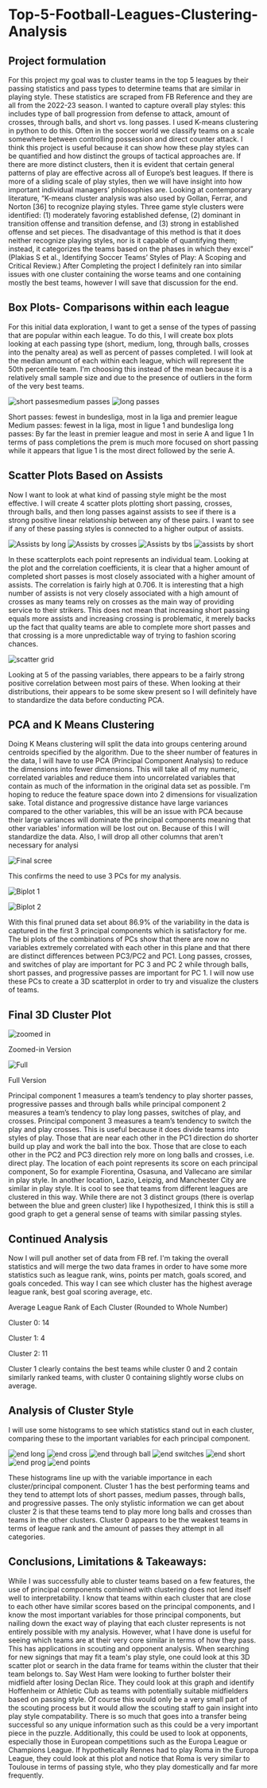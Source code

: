 # Top-5-Football-Leagues-Clustering-Analysis

## Project formulation
For this project my goal was to cluster teams in the top 5 leagues by their passing statistics and pass types to determine teams that are similar in playing style. These statistics are scraped from FB Reference and they are all from the 2022-23 season. I wanted to capture overall play styles: this includes type of ball progression from defense to attack, amount of crosses, through balls, and short vs. long passes. I used K-means clustering in python to do this. Often in the soccer world we classify teams on a scale somewhere between controlling possession and direct counter attack. I think this project is useful because it can show how these play styles can be quantified and how distinct the groups of tactical approaches are. If there are more distinct clusters, then it is evident that certain general patterns of play are effective across all of Europe’s best leagues. If there is more of a sliding scale of play styles, then we will have insight into how important individual managers’ philosophies are. Looking at contemporary literature, “K-means cluster analysis was also used by Gollan, Ferrar, and Norton [36] to recognize playing styles. Three game style clusters were identified: (1) moderately favoring established defense, (2) dominant in transition offense and transition defense, and (3) strong in established offense and set pieces. The disadvantage of this method is that it does neither recognize playing styles, nor is it capable of quantifying them; instead, it categorizes the teams based on the phases in which they excel” (Plakias S et al., Identifying Soccer Teams’ Styles of Play: A Scoping and Critical Review.) After Completing the project I definitely ran into similar issues with one cluster containing the worse teams and one containing mostly the best teams, however I will save that discussion for the end.

## Box Plots- Comparisons within each league
For this initial data exploration, I want to get a sense of the types of passing that are popular within each league. To do this, I will create box plots looking at each passing type (short, medium, long, through balls, crosses into the penalty area) as well as percent of passes completed. I will look at the median amount of each within each league, which will represent the 50th percentile team. I'm choosing this instead of the mean because it is a relatively small sample size and due to the presence of outliers in the form of the very best teams.

![short passes![medium passes](https://github.com/Owenp25/Top-5-Football-Leagues-Clustering-Analysis/assets/77632947/0bb12fdc-bcba-46b2-aa84-dba21a3e7c76)
](https://github.com/Owenp25/Top-5-Football-Leagues-Clustering-Analysis/assets/77632947/ab6f2c93-53fa-4b8e-bd66-ee410586d863)
![long passes](https://github.com/Owenp25/Top-5-Football-Leagues-Clustering-Analysis/assets/77632947/b606e69e-33bd-4bbc-ada5-4d8f4b5da59d)

Short passes: fewest in bundesliga, most in la liga and premier league
Medium passes: fewest in la liga, most in ligue 1 and bundesliga
long passes: By far the least in premier league and most in serie A and ligue 1
In terms of pass completions the prem is much more focused on short passing while it appears that ligue 1 is the most direct followed by the serie A.

## Scatter Plots Based on Assists

Now I want to look at what kind of passing style might be the most effective. I will create 4 scatter plots plotting short passing, crosses, through balls, and then long passes against assists to see if there is a strong positive linear relationship between any of these pairs. I want to see if any of these passing styles is connected to a higher output of assists.

![Assists by long](https://github.com/Owenp25/Top-5-Football-Leagues-Clustering-Analysis/assets/77632947/6fc54a82-e9f8-43e0-bc19-8296145dde41)
![Assists by crosses](https://github.com/Owenp25/Top-5-Football-Leagues-Clustering-Analysis/assets/77632947/68bdb4d7-25e9-40eb-89f1-50e69b615721)
![Assists by tbs](https://github.com/Owenp25/Top-5-Football-Leagues-Clustering-Analysis/assets/77632947/02532bcd-b7a6-43c0-a811-e13398db3a8d)
![assists by short ](https://github.com/Owenp25/Top-5-Football-Leagues-Clustering-Analysis/assets/77632947/dcb8c5cd-6493-4169-8f98-4c19662c40bc)

In these scatterplots each point represents an individual team. Looking at the plot and the correlation coefficients, it is clear that a higher amount of completed short passes is most closely associated with a higher amount of assists. The correlation is fairly high at 0.706. It is interesting that a high number of assists is not very closely associated with a high amount of crosses as many teams rely on crosses as the main way of providing service to their strikers. This does not mean that increasing short passing equals more assists and increasing crossing is problematic, it merely backs up the fact that quality teams are able to complete more short passes and that crossing is a more unpredictable way of trying to fashion scoring chances.

![scatter grid](https://github.com/Owenp25/Top-5-Football-Leagues-Clustering-Analysis/assets/77632947/f2a0e20d-de4c-40ca-8362-809dd2f0ba45)

Looking at 5 of the passing variables, there appears to be a fairly strong positive correlation between most pairs of these. When looking at their distributions, their appears to be some skew present so I will definitely have to standardize the data before conducting PCA.

## PCA and K Means Clustering

Doing K Means clustering will split the data into groups centering around centroids specified by the algorithm. Due to the sheer number of features in the data, I will have to use PCA (Principal Component Analysis) to reduce the dimensions into fewer dimensions. This will take all of my numeric, correlated variables and reduce them into uncorrelated variables that contain as much of the information in the original data set as possible. I'm hoping to reduce the feature space down into 2 dimensions for visualization sake. Total distance and progressive distance have large variances compared to the other variables, this will be an issue with PCA because their large variances will dominate the principal components meaning that other variables' information will be lost out on. Because of this I will standardize the data. Also, I will drop all other columns that aren't necessary for analysi

![Final scree](https://github.com/Owenp25/Top-5-Football-Leagues-Clustering-Analysis/assets/77632947/e672d8bf-841f-4973-8aa8-aa14b6dbeb81)

This confirms the need to use 3 PCs for my analysis.

![Biplot 1](https://github.com/Owenp25/Top-5-Football-Leagues-Clustering-Analysis/assets/77632947/b2b1e3a5-d175-4856-9058-bcb3876e1915)

![Biplot 2](https://github.com/Owenp25/Top-5-Football-Leagues-Clustering-Analysis/assets/77632947/3ccd15d3-7a48-4af7-b451-5b065655d37f)

With this final pruned data set about 86.9% of the variability in the data is captured in the first 3 principal components which is satisfactory for me. The bi plots of the combinations of PCs show that there are now no variables extremely correlated with each other in this plane and that there are distinct differences between PC3/PC2 and PC1. Long passes, crosses, and switches of play are important for PC 3 and PC 2 while through balls, short passes, and progressive passes are important for PC 1. I will now use these PCs to create a 3D scatterplot in order to try and visualize the clusters of teams.

## Final 3D Cluster Plot

![zoomed in](https://github.com/Owenp25/Top-5-Football-Leagues-Clustering-Analysis/assets/77632947/8c6385a5-484b-40c1-8165-a1a8795a0024)

Zoomed-in Version

![Full](https://github.com/Owenp25/Top-5-Football-Leagues-Clustering-Analysis/assets/77632947/528c0e62-b553-4dac-bd5e-fbecd80d3d37)

Full Version

Principal component 1 measures a team’s tendency to play shorter passes, progressive passes and through balls while principal component 2 measures a team’s tendency to play long passes, switches of play, and crosses. Principal component 3 measures a team’s tendency to switch the play and play crosses. This is useful because it does divide teams into styles of play. Those that are near each other in the PC1 direction do shorter build up play and work the ball into the box. Those that are close to each other in the PC2 and PC3 direction rely more on long balls and crosses, i.e. direct play. The location of each point represents its score on each principal component, So for example Fiorentina, Osasuna, and Vallecano are similar in play style. In another location, Lazio, Leipzig, and Manchester City are similar in play style. It is cool to see that teams from different leagues are clustered in this way. While there are not 3 distinct groups (there is overlap between the blue and green cluster) like I hypothesized, I think this is still a good graph to get a general sense of teams with similar passing styles.

## Continued Analysis

Now I will pull another set of data from FB ref. I'm taking the overall statistics and will merge the two data frames in order to have some more statistics such as league rank, wins, points per match, goals scored, and goals conceded. This way I can see which cluster has the highest average league rank, best goal scoring average, etc.

Average League Rank of Each Cluster (Rounded to Whole Number)

Cluster 0: 14

Cluster 1: 4

Cluster 2: 11

Cluster 1 clearly contains the best teams while cluster 0 and 2 contain similarly ranked teams, with cluster 0 containing slightly worse clubs on average.

## Analysis of Cluster Style

I will use some histograms to see which statistics stand out in each cluster, comparing these to the important variables for each principal component.

![end long](https://github.com/Owenp25/Top-5-Football-Leagues-Clustering-Analysis/assets/77632947/dfc3d977-d71b-4a3c-a262-a1cc86309ab0)
![end cross](https://github.com/Owenp25/Top-5-Football-Leagues-Clustering-Analysis/assets/77632947/ba3b7616-eee6-4fa5-b731-b2d3cd08b60e)
![end through ball](https://github.com/Owenp25/Top-5-Football-Leagues-Clustering-Analysis/assets/77632947/181e0b0c-8069-40f0-9c37-a08b7fb9bc70)
![end switches](https://github.com/Owenp25/Top-5-Football-Leagues-Clustering-Analysis/assets/77632947/558d0013-7637-43ba-b1eb-b553b7243df4)
![end short](https://github.com/Owenp25/Top-5-Football-Leagues-Clustering-Analysis/assets/77632947/4c84c4cc-a93e-4b1b-9e7e-08912901531f)
![end prog](https://github.com/Owenp25/Top-5-Football-Leagues-Clustering-Analysis/assets/77632947/65878f4a-e633-4aac-8b10-4462eb8be04f)
![end points](https://github.com/Owenp25/Top-5-Football-Leagues-Clustering-Analysis/assets/77632947/db9e3074-0f99-4f28-9147-4a47d8917131)

These histograms line up with the variable importance in each cluster/principal component. Cluster 1 has the best performing teams and they tend to attempt lots of short passes, medium passes, through balls, and progressive passes. The only stylistic information we can get about cluster 2 is that these teams tend to play more long balls and crosses than teams in the other clusters. Cluster 0 appears to be the weakest teams in terms of league rank and the amount of passes they attempt in all categories.

## Conclusions, Limitations & Takeaways: 
While I was successfully able to cluster teams based on a few features, the use of principal components combined with clustering does not lend itself well to interpretability. I know that teams within each cluster that are close to each other have similar scores based on the principal components, and I know the most important variables for those principal components, but nailing down the exact way of playing that each cluster represents is not entirely possible with my analysis. However, what I have done is useful for seeing which teams are at their very core similar in terms of how they pass. This has applications in scouting and opponent analysis. When searching for new signings that may fit a team's play style, one could look at this 3D scatter plot or search in the data frame for teams within the cluster that their team belongs to. Say West Ham were looking to further bolster their midfield after losing Declan Rice. They could look at this graph and identify Hoffenheim or Athletic Club as teams with potentially suitable midfielders based on passing style. Of course this would only be a very small part of the scouting process but it would allow the scouting staff to gain insight into play style compatability. There is so much that goes into a transfer being successful so any unique information such as this could be a very important piece in the puzzle. Additionally, this could be used to look at opponents, especially those in European competitions such as the Europa League or Champions League. If hypothetically Rennes had to play Roma in the Europa League, they could look at this plot and notice that Roma is very similar to Toulouse in terms of passing style, who they play domestically and far more frequently.
